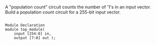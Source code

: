 A "population count" circuit counts the number of '1's in an input vector. Build a population count circuit for a 255-bit input vector.

<code>
Module Declaration
module top_module( 
    input [254:0] in,
    output [7:0] out );
 </code>